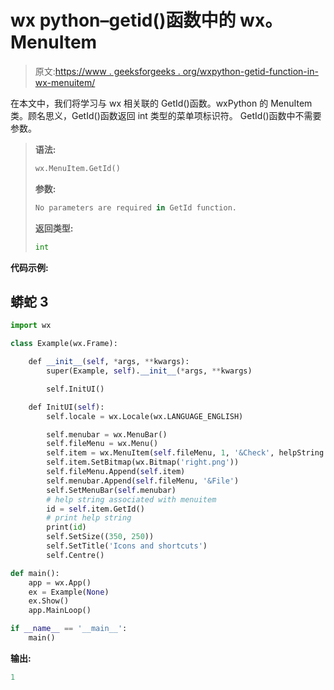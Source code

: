 # wx python–getid()函数中的 wx。MenuItem

> 原文:[https://www . geeksforgeeks . org/wxpython-getid-function-in-wx-menuitem/](https://www.geeksforgeeks.org/wxpython-getid-function-in-wx-menuitem/)

在本文中，我们将学习与 wx 相关联的 GetId()函数。wxPython 的 MenuItem 类。顾名思义，GetId()函数返回 int 类型的菜单项标识符。
GetId()函数中不需要参数。

> **语法:**
> 
> ```py
> wx.MenuItem.GetId()
> ```
> 
> **参数:**
> 
> ```py
> No parameters are required in GetId function.
> ```
> 
> **返回类型:**
> 
> ```py
> int
> ```

**代码示例:**

## 蟒蛇 3

```py
import wx

class Example(wx.Frame):

    def __init__(self, *args, **kwargs):
        super(Example, self).__init__(*args, **kwargs)

        self.InitUI()

    def InitUI(self):
        self.locale = wx.Locale(wx.LANGUAGE_ENGLISH)

        self.menubar = wx.MenuBar()
        self.fileMenu = wx.Menu()
        self.item = wx.MenuItem(self.fileMenu, 1, '&Check', helpString ="Check Help")
        self.item.SetBitmap(wx.Bitmap('right.png'))
        self.fileMenu.Append(self.item)
        self.menubar.Append(self.fileMenu, '&File')
        self.SetMenuBar(self.menubar)
        # help string associated with menuitem
        id = self.item.GetId()
        # print help string
        print(id)
        self.SetSize((350, 250))
        self.SetTitle('Icons and shortcuts')
        self.Centre()

def main():
    app = wx.App()
    ex = Example(None)
    ex.Show()
    app.MainLoop()

if __name__ == '__main__':
    main()
```

**输出:**

```py
1
```